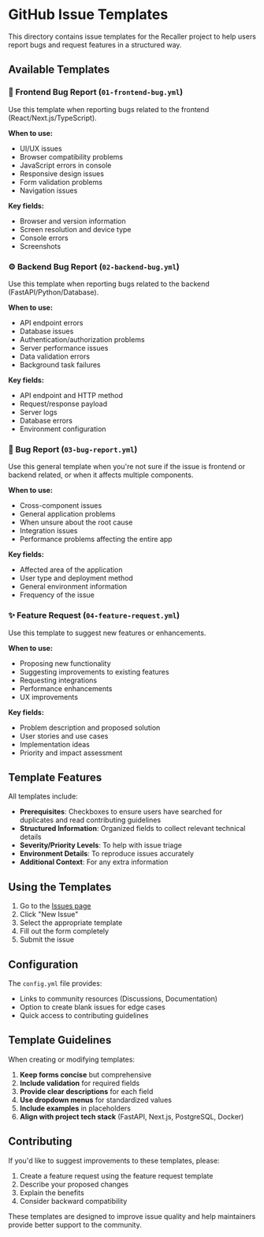 # GitHub Issue Templates

This directory contains issue templates for the Recaller project to help users report bugs and request features in a structured way.

## Available Templates

### 🐛 Frontend Bug Report (`01-frontend-bug.yml`)
Use this template when reporting bugs related to the frontend (React/Next.js/TypeScript).

**When to use:**
- UI/UX issues
- Browser compatibility problems
- JavaScript errors in console
- Responsive design issues
- Form validation problems
- Navigation issues

**Key fields:**
- Browser and version information
- Screen resolution and device type
- Console errors
- Screenshots

### ⚙️ Backend Bug Report (`02-backend-bug.yml`)
Use this template when reporting bugs related to the backend (FastAPI/Python/Database).

**When to use:**
- API endpoint errors
- Database issues
- Authentication/authorization problems
- Server performance issues
- Data validation errors
- Background task failures

**Key fields:**
- API endpoint and HTTP method
- Request/response payload
- Server logs
- Database errors
- Environment configuration

### 🐞 Bug Report (`03-bug-report.yml`)
Use this general template when you're not sure if the issue is frontend or backend related, or when it affects multiple components.

**When to use:**
- Cross-component issues
- General application problems
- When unsure about the root cause
- Integration issues
- Performance problems affecting the entire app

**Key fields:**
- Affected area of the application
- User type and deployment method
- General environment information
- Frequency of the issue

### ✨ Feature Request (`04-feature-request.yml`)
Use this template to suggest new features or enhancements.

**When to use:**
- Proposing new functionality
- Suggesting improvements to existing features
- Requesting integrations
- Performance enhancements
- UX improvements

**Key fields:**
- Problem description and proposed solution
- User stories and use cases
- Implementation ideas
- Priority and impact assessment

## Template Features

All templates include:

- **Prerequisites**: Checkboxes to ensure users have searched for duplicates and read contributing guidelines
- **Structured Information**: Organized fields to collect relevant technical details
- **Severity/Priority Levels**: To help with issue triage
- **Environment Details**: To reproduce issues accurately
- **Additional Context**: For any extra information

## Using the Templates

1. Go to the [Issues page](https://github.com/Nexlified/Recaller/issues)
2. Click "New Issue"
3. Select the appropriate template
4. Fill out the form completely
5. Submit the issue

## Configuration

The `config.yml` file provides:
- Links to community resources (Discussions, Documentation)
- Option to create blank issues for edge cases
- Quick access to contributing guidelines

## Template Guidelines

When creating or modifying templates:

1. **Keep forms concise** but comprehensive
2. **Include validation** for required fields
3. **Provide clear descriptions** for each field
4. **Use dropdown menus** for standardized values
5. **Include examples** in placeholders
6. **Align with project tech stack** (FastAPI, Next.js, PostgreSQL, Docker)

## Contributing

If you'd like to suggest improvements to these templates, please:

1. Create a feature request using the feature request template
2. Describe your proposed changes
3. Explain the benefits
4. Consider backward compatibility

These templates are designed to improve issue quality and help maintainers provide better support to the community.